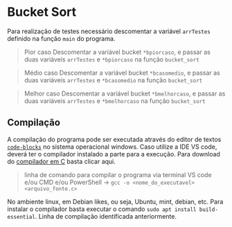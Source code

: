 # Bucket Sort

Para realização de testes necessário descomentar a variável `arrTestes` definido na função `main` do programa.

> Pior caso
> Descomentar a variável bucket `*bpiorcaso`, e passar as duas variáveis `arrTestes` e `*bpiorcaso` na função `bucket_sort`

> Médio caso
> Descomentar a variável bucket `*bcasomedio`, e passar as duas variáveis `arrTestes` e `*bcasomedio` na função `bucket_sort`

> Melhor caso
> Descomentar a variável bucket `*bmelhorcaso`, e passar as duas variáveis `arrTestes` e `*bmelhorcaso` na função `bucket_sort`

## Compilação

A compilação do programa pode ser executada através do editor de textos [`code-blocks`](https://sourceforge.net/projects/codeblocks/files/Binaries/20.03/Windows/codeblocks-20.03mingw-setup.exe/download) no sistema operacional windows. Caso utilize a IDE VS code, deverá ter o compilador instalado a parte para a execução. Para download do [compilador em C](https://jmeubank.github.io/tdm-gcc/download/) basta clicar aqui.
> linha de comando para compilar o programa via terminal VS code e/ou CMD e/ou PowerShell -> `gcc -o <nome_do_executavel> <arquivo_fonte.c>`


No ambiente linux, em Debian likes, ou seja, Ubuntu, mint, debian, etc. Para instalar o compilador basta executar o comando `sudo apt install build-essential`. Linha de compilação identificada anteriormente.
